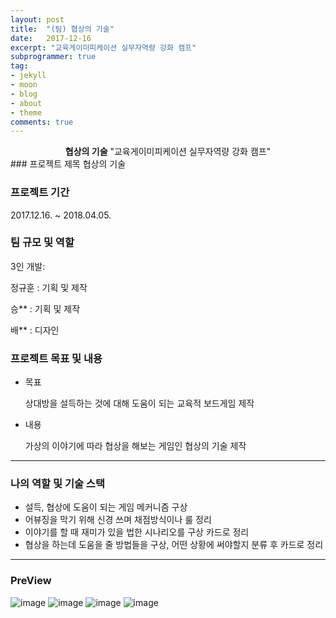 ```yaml
---
layout: post
title:  "(팀) 협상의 기술"
date:   2017-12-16
excerpt: "교육게이미피케이션 실무자역량 강화 캠프"
subprogrammer: true
tag:
- jekyll
- moon
- blog
- about
- theme
comments: true
---
```


<center><b>협상의 기술</b> "교육게이미피케이션 실무자역량 강화 캠프"</center>
### 프로젝트 제목
협상의 기술

### 프로젝트 기간
2017.12.16. ~ 2018.04.05.

### 팀 규모 및 역할

3인 개발: 

정규훈 : 기획 및 제작

승**  : 기획 및 제작

배** : 디자인

### 프로젝트 목표 및 내용
* 목표

  상대방을 설득하는 것에 대해 도움이 되는 교육적 보드게임 제작

* 내용

  가상의 이야기에 따라 협상을 해보는 게임인 협상의 기술 제작   

---

### 나의 역할 및 기술 스택
* 설득, 협상에 도움이 되는 게임 메커니즘 구상
* 어뷰징을 막기 위해 신경 쓰며 채점방식이나 룰 정리
* 이야기를 할 때 재미가 있을 법한 시나리오를 구상 카드로 정리
* 협상을 하는데 도움을 줄 방법들을 구상, 어떤 상황에 써야할지 분류 후 카드로 정리

---

### PreView    

![image](https://user-images.githubusercontent.com/18138559/72358234-928e2080-372f-11ea-8384-69cd9ef71c3a.png)
![image](https://user-images.githubusercontent.com/18138559/72358237-9457e400-372f-11ea-9158-facaaa6fec91.png)
![image](https://user-images.githubusercontent.com/18138559/72358245-96ba3e00-372f-11ea-9726-c37f3502d21d.png)
![image](https://user-images.githubusercontent.com/18138559/72358252-991c9800-372f-11ea-8c48-763798da7fe3.png)